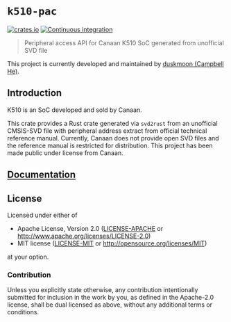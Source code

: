 # `k510-pac`

[![crates.io](https://img.shields.io/crates/v/k510-pac.svg)](https://crates.io/crates/k510-pac)
[![Continuous integration](https://github.com/duskmoon314/k510-pac/actions/workflows/ci.yaml/badge.svg)](https://github.com/duskmoon314/k510-pac/actions/workflows/ci.yaml)

> Peripheral access API for Canaan K510 SoC generated from unofficial SVD file

This project is currently developed and maintained by [duskmoon (Campbell He)](https://github.com/duskmoon314).

## Introduction

K510 is an SoC developed and sold by Canaan.

This crate provides a Rust crate generated via `svd2rust` from an unofficial CMSIS-SVD file with peripheral address extract from official technical reference manual. Currently, Canaan does not provide open SVD files and the reference manual is restricted for distribution. This project has been made public under license from Canaan.

## [Documentation](https://docs.rs/crate/k510-pac)

## License

Licensed under either of

- Apache License, Version 2.0 ([LICENSE-APACHE](LICENSE-APACHE) or
  http://www.apache.org/licenses/LICENSE-2.0)
- MIT license ([LICENSE-MIT](LICENSE-MIT) or http://opensource.org/licenses/MIT)

at your option.

### Contribution

Unless you explicitly state otherwise, any contribution intentionally submitted for inclusion in the work by you, as defined in the Apache-2.0 license, shall be dual licensed as above, without any additional terms or conditions.
